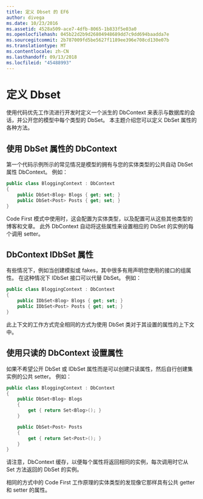 ```yaml
---
title: 定义 Dbset 的 EF6
author: divega
ms.date: 10/23/2016
ms.assetid: 4528a509-ace7-4dfb-8065-1b833f5e03a0
ms.openlocfilehash: 045b22d2b9d26804948689dd7c9dd694baadda7e
ms.sourcegitcommit: 2b787009fd5be5627f1189ee396e708cd130e07b
ms.translationtype: MT
ms.contentlocale: zh-CN
ms.lasthandoff: 09/13/2018
ms.locfileid: "45488993"
---
```

# <a name="defining-dbsets"></a>定义 Dbset
使用代码优先工作流进行开发时定义一个派生的 DbContext 来表示与数据库的会话，并公开您的模型中每个类型的 DbSet。 本主题介绍您可以定义 DbSet 属性的各种方法。  

## <a name="dbcontext-with-dbset-properties"></a>使用 DbSet 属性的 DbContext  

第一个代码示例所示的常见情况是模型的拥有与您的实体类型的公共自动 DbSet 属性 DbContext。 例如：  

``` csharp
public class BloggingContext : DbContext
{
    public DbSet<Blog> Blogs { get; set; }
    public DbSet<Post> Posts { get; set; }
}
```  

Code First 模式中使用时，这会配置为实体类型，以及配置可从这些其他类型的博客和文章。 此外 DbContext 自动将这些属性来设置相应的 DbSet 的实例的每个调用 setter。  

## <a name="dbcontext-with-idbset-properties"></a>DbContext IDbSet 属性  

有些情况下，例如当创建模拟或 fakes，其中很多有用声明您使用的接口的组属性。 在这种情况下 IDbSet 接口可以代替 DbSet。 例如：  

``` csharp
public class BloggingContext : DbContext
{
    public IDbSet<Blog> Blogs { get; set; }
    public IDbSet<Post> Posts { get; set; }
}
```  

此上下文的工作方式完全相同的方式为使用 DbSet 类对于其设置的属性的上下文中。  

## <a name="dbcontext-with-read-only-set-properties"></a>使用只读的 DbContext 设置属性  

如果不希望公开 DbSet 或 IDbSet 属性而是可以创建只读属性，然后自行创建集实例的公共 setter。 例如：  

``` csharp
public class BloggingContext : DbContext
{
    public DbSet<Blog> Blogs
    {
        get { return Set<Blog>(); }
    }

    public DbSet<Post> Posts
    {
        get { return Set<Post>(); }
    }
}
```  

请注意，DbContext 缓存，以便每个属性将返回相同的实例，每次调用时它从 Set 方法返回的 DbSet 的实例。  

相同的方式中的 Code First 工作原理的实体类型的发现像它那样具有公共 getter 和 setter 的属性。  
